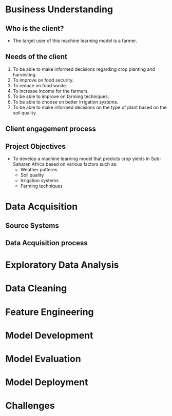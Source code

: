 # Business Understanding
## Who is the client?
- The target user of this machine learning model is a farmer.
## Needs of the client
1. To be able to make informed decisions regarding crop planting and harvesting.
2. To improve on food security.
3. To reduce on food waste.
4. To increase income for the farmers.
5. To be able to improve on farming techniques.
6. To be able to choose on better irrigation systems.
7. To be able to make informed decisions on the type of plant based on the soil quality.

## Client engagement process













## Project Objectives
* To develop a machine learning model that predicts crop yields in Sub-Saharan Africa based on various factors such as:
    - Weather patterns
    - Soil quality
    - Irrigation systems
    - Farming techniques
# Data Acquisition
## Source Systems
## Data Acquisition process

# Exploratory Data Analysis

# Data Cleaning

# Feature Engineering

# Model Development

# Model Evaluation

# Model Deployment

# Challenges
































